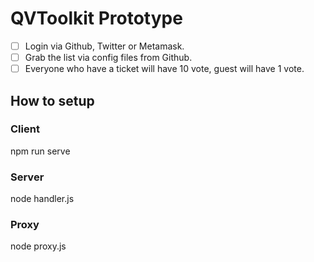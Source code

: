 # QVToolkit Prototype
- [ ] Login via Github, Twitter or Metamask.
- [ ] Grab the list via config files from Github.
- [ ] Everyone who have a ticket will have 10 vote, guest will have 1 vote.

## How to setup
### Client
npm run serve
### Server
node handler.js
### Proxy
node proxy.js
